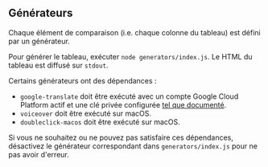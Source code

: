 Générateurs
-----------

Chaque élément de comparaison (i.e. chaque colonne du tableau) est défini par un générateur.

Pour générer le tableau, exécuter `node generators/index.js`. Le HTML du tableau est diffusé sur `stdout`.

Certains générateurs ont des dépendances :

- `google-translate` doit être exécuté avec un compte Google Cloud Platform actif et une clé privée configurée [tel que documenté](https://cloud.google.com/translate/docs/quickstart-client-libraries).
- `voiceover` doit être exécuté sur macOS.
- `doubleclick-macos` doit être exécuté sur macOS.

Si vous ne souhaitez ou ne pouvez pas satisfaire ces dépendances, désactivez le générateur correspondant dans `generators/index.js` pour ne pas avoir d'erreur.
